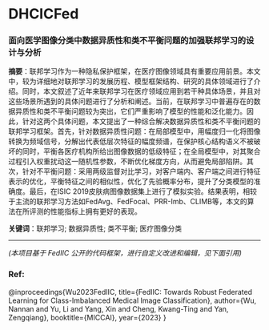 # DHCICFed

### 面向医学图像分类中数据异质性和类不平衡问题的加强联邦学习的设计与分析

 

**摘要**：联邦学习作为一种隐私保护框架，在医疗图像领域具有重要应用前景。本文中，较为详细地对联邦学习的发展历程、模型框架结构、研究的具体领域进行了介绍。同时，本文叙述了近年来联邦学习在医疗领域应用到若干种具体场景，并且对这些场景所遇到的具体问题进行了分析和阐述。当前，在联邦学习中普遍存在的数据异质性和类不平衡问题较为突出，它们严重影响了模型的性能和泛化能力。因此，针对这两个具体问题，本文提出了一种综合解决数据异质性和类不平衡问题的联邦学习框架。首先，针对数据异质性问题：在局部模型中，用幅度归一化将图像转换为频域信号，分解出代表低层次特征的幅度频谱，在保护核心结构语义不被破坏的同时，平衡各医疗机构所给出图像数据的低级特征；在全局模型中，对其聚合过程引入权重扰动这一随机性参数，不断优化梯度方向，从而避免局部陷阱。其次，针对不平衡问题：采用两级监督对比学习，对客户端内、客户端之间进行特征表示的优化，平衡特征之间的相似性，优化了先验概率分布，提升了分类模型的准确度。最后，在ISIC 2019皮肤病图像数据集上进行了模拟实验。结果表明，相较于主流的联邦学习方法如FedAvg、FedFocal、PRR-Imb、CLIMB等，本文的算法在所评测的性能指标上拥有更好的表现。



**关键词**：联邦学习; 数据异质性; 类不平衡; 医疗图像分类


------

_(本项目基于 FedIIC 公开的代码框架，进行自定义改进和编辑，见下面引用)_

### Ref: 
@inproceedings{Wu2023FedIIC,
  title={FedIIC: Towards Robust Federated Learning for Class-Imbalanced Medical Image Classification},
  author={Wu, Nannan and Yu, Li and Yang, Xin and Cheng, Kwang-Ting and Yan, Zengqiang},
  booktitle={MICCAI},
  year={2023}
}
